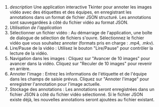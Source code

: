 1. *description*
Une application interactive Tkinter pour annoter les images vidéo avec des étiquettes et des équipes, en enregistrant les annotations dans un format de fichier JSON structuré. Les annotations sont sauvegardées à côté du fichier vidéo au format JSON.
2. *Utilisation de l'application*
1. Sélectionner un fichier vidéo : Au démarrage de l'application, une boîte de dialogue de sélection de fichiers s'ouvre. Sélectionnez le fichier vidéo que vous souhaitez annoter (formats pris en charge : .mp4, .mkv).
2. Lire/Pause de la vidéo : Utilisez le bouton "Lire/Pause" pour contrôler la lecture de la vidéo.
3. Navigation dans les images :
Cliquez sur "Avancer de 10 images" pour avancer dans la vidéo.
Cliquez sur "Reculer de 10 images" pour revenir en arrière.
4. Annoter l'image : Entrez les informations de l'étiquette et de l'équipe dans les champs de saisie prévus. Cliquez sur "Annoter l'image" pour enregistrer l'annotation pour l'image actuelle.
5. Stockage des annotations : Les annotations seront enregistrées dans un fichier JSON à côté du fichier vidéo sélectionné. Si le fichier JSON existe déjà, les nouvelles annotations seront ajoutées au fichier existant.
